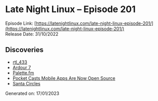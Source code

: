# Late Night Linux – Episode 201
Episode Link: [https://latenightlinux.com/late-night-linux-episode-201/](https://latenightlinux.com/late-night-linux-episode-201/)  
Release Date: 31/10/2022
## Discoveries
* [rtl_433](https://github.com/merbanan/rtl_433)
* [Ardour 7](https://ardour.org/whatsnew.html)
* [Palette.fm](https://palette.fm/)
* [Pocket Casts Mobile Apps Are Now Open Source](https://blog.pocketcasts.com/2022/10/19/pocket-casts-mobile-apps-are-now-open-source/)
* [Santa Circles](https://santacircles.artificialworlds.net)

Generated on: 17/01/2023